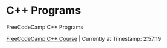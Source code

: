 # C++ Programs
 FreeCodeCamp C++ Programs

[FreeCodeCamp C++ Course](https://www.youtube.com/watch?v=8jLOx1hD3_o) | Currently at Timestamp: 2:57:19
